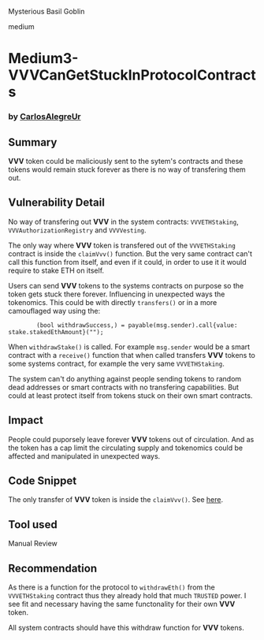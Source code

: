 Mysterious Basil Goblin

medium

# Medium3-VVVCanGetStuckInProtocolContracts

### by [CarlosAlegreUr](https://github.com/CarlosAlegreUr)

## Summary

**VVV** token could be maliciously sent to the sytem's contracts and these tokens would remain stuck forever as there is no way of transfering them out.

## Vulnerability Detail

No way of transfering out **VVV** in the system contracts: `VVVETHStaking`, `VVVAuthorizationRegistry` and `VVVVesting`.

The only way where **VVV** token is transfered out of the `VVVETHStaking` contract is inside the `claimVvv()` function. But the very same contract can't call this function from itself, and even if it could, in order to use it it would require to stake ETH on itself.

Users can send **VVV** tokens to the systems contracts on purpose so the token gets stuck there forever. Influencing in unexpected ways the tokenomics. This could be with directly `transfers()` or in a more camouflaged way using the:

```solidity
        (bool withdrawSuccess,) = payable(msg.sender).call{value: stake.stakedEthAmount}("");
```
When `withdrawStake()` is called. For example `msg.sender` would be a smart contract with a `receive()` function that when called transfers **VVV** tokens to some systems contract, for example the very same `VVVETHStaking`.

The system can't do anything against people sending tokens to random dead addresses or smart contracts with no transfering capabilities. But could at least protect itself from tokens stuck on their own smart contracts.

## Impact

People could puporsely leave forever **VVV** tokens out of circulation. And as the token has a cap limit the circulating supply and tokenomics could be affected and manipulated in unexpected ways. 

## Code Snippet

The only transfer of **VVV** token is inside the `claimVvv()`.
See [here](https://github.com/sherlock-audit/2024-03-vvv-vesting-staking/blob/main/vvv-platform-smart-contracts/contracts/staking/VVVETHStaking.sol#L191).

## Tool used

Manual Review

## Recommendation

As there is a function for the protocol to `withdrawEth()` from the `VVVETHStaking` contract thus they already hold that much `TRUSTED` power. I see fit and necessary having the same functonality for their own **VVV** token.

All system contracts should have this withdraw function for **VVV** tokens.
